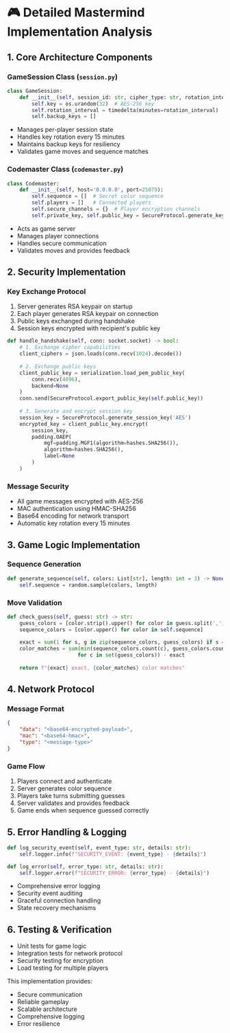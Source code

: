 # 🎮 Detailed Mastermind Implementation Analysis

## 1. Core Architecture Components

### GameSession Class (`session.py`)
```python
class GameSession:
    def __init__(self, session_id: str, cipher_type: str, rotation_interval: int = 15):
        self.key = os.urandom(32)  # AES-256 key
        self.rotation_interval = timedelta(minutes=rotation_interval)
        self.backup_keys = []
```
- Manages per-player session state
- Handles key rotation every 15 minutes
- Maintains backup keys for resiliency
- Validates game moves and sequence matches

### Codemaster Class (`codemaster.py`) 
```python
class Codemaster:
    def __init__(self, host='0.0.0.0', port=25079):
        self.sequence = []  # Secret color sequence
        self.players = []   # Connected players
        self.secure_channels = {}  # Player encryption channels
        self.private_key, self.public_key = SecureProtocol.generate_keypair()
```
- Acts as game server
- Manages player connections
- Handles secure communication
- Validates moves and provides feedback

## 2. Security Implementation

### Key Exchange Protocol
1. Server generates RSA keypair on startup
2. Each player generates RSA keypair on connection
3. Public keys exchanged during handshake
4. Session keys encrypted with recipient's public key

```python
def handle_handshake(self, conn: socket.socket) -> bool:
    # 1. Exchange cipher capabilities
    client_ciphers = json.loads(conn.recv(1024).decode())
    
    # 2. Exchange public keys
    client_public_key = serialization.load_pem_public_key(
        conn.recv(4096),
        backend=None
    )
    conn.send(SecureProtocol.export_public_key(self.public_key))
    
    # 3. Generate and encrypt session key
    session_key = SecureProtocol.generate_session_key('AES')
    encrypted_key = client_public_key.encrypt(
        session_key,
        padding.OAEP(
            mgf=padding.MGF1(algorithm=hashes.SHA256()),
            algorithm=hashes.SHA256(),
            label=None
        )
    )
```

### Message Security
- All game messages encrypted with AES-256
- MAC authentication using HMAC-SHA256
- Base64 encoding for network transport
- Automatic key rotation every 15 minutes

## 3. Game Logic Implementation

### Sequence Generation
```python
def generate_sequence(self, colors: List[str], length: int = 3) -> None:
    self.sequence = random.sample(colors, length)
```

### Move Validation
```python
def check_guess(self, guess: str) -> str:
    guess_colors = [color.strip().upper() for color in guess.split(',')]
    sequence_colors = [color.upper() for color in self.sequence]
    
    exact = sum(1 for s, g in zip(sequence_colors, guess_colors) if s == g)
    color_matches = sum(min(sequence_colors.count(c), guess_colors.count(c)) 
                       for c in set(guess_colors)) - exact
    
    return f"{exact} exact, {color_matches} color matches"
```

## 4. Network Protocol

### Message Format
```json
{
    "data": "<base64-encrypted-payload>",
    "mac": "<base64-hmac>",
    "type": "<message-type>"
}
```

### Game Flow
1. Players connect and authenticate
2. Server generates color sequence
3. Players take turns submitting guesses
4. Server validates and provides feedback
5. Game ends when sequence guessed correctly

## 5. Error Handling & Logging

```python
def log_security_event(self, event_type: str, details: str):
    self.logger.info(f"SECURITY_EVENT: {event_type} - {details}")

def log_error(self, error_type: str, details: str):
    self.logger.error(f"SECURITY_ERROR: {error_type} - {details}")
```

- Comprehensive error logging
- Security event auditing
- Graceful connection handling
- State recovery mechanisms

## 6. Testing & Verification
- Unit tests for game logic
- Integration tests for network protocol
- Security testing for encryption
- Load testing for multiple players

This implementation provides:
- Secure communication
- Reliable gameplay
- Scalable architecture
- Comprehensive logging
- Error resilience
